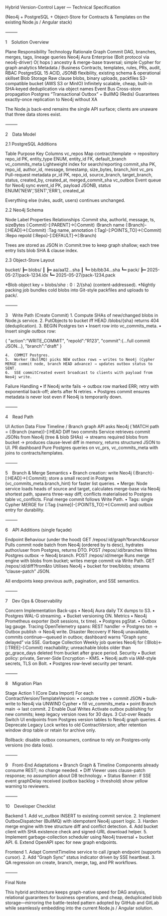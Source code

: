 Hybrid Version-Control Layer — Technical Specification

(Neo4j + PostgreSQL + Object-Store for Contracts & Templates on the existing Node.js / Angular stack)

⸻

1 Solution Overview

Plane	Responsibility	Technology	Rationale
Graph	Commit DAG, branches, merges, tags, lineage queries	Neo4j Aura Enterprise (Bolt protocol via neo4j-driver)	O( hops ) ancestry & merge-base traversal; simple Cypher for graph analytics
Metadata / Business	Contracts, templates, rules, PRs, audit, RBAC	PostgreSQL 15	ACID, JSONB flexibility, existing schema & operational skillset
Blob Storage	Raw clause blobs, binary uploads, packfiles	S3-compatible bucket (AWS S3 or MinIO)	Infinitely scalable, cheap, built-in SHA‐keyed deduplication via object names
Event Bus	Cross-store propagation	Postgres “Transactional Outbox” + BullMQ (Redis)	Guarantees exactly-once replication to Neo4j without XA

The Node.js back-end remains the single API surface; clients are unaware that three data stores exist.

⸻

2 Data Model

2.1 PostgreSQL Additions

Table	Purpose	Key Columns
vc_repos	Map contract/template → repository	repo_id PK, entity_type ENUM, entity_id FK, default_branch
vc_commits_meta	Lightweight index for search/reporting	commit_sha PK, repo_id, author_id, message, timestamp, size_bytes, branch_hint
vc_prs	Pull-request metadata	pr_id PK, repo_id, source_branch, target_branch, status, created_by, created_at, merged_commit_sha
vc_outbox	Event queue for Neo4j sync	event_id PK, payload JSONB, status ENUM('NEW','SENT','ERR'), created_at

Everything else (rules, audit, users) continues unchanged.

2.2 Neo4j Schema

Node Label	Properties	Relationships
:Commit	sha, authorId, message, ts, sizeBytes	(:Commit)-[:PARENT]->(:Commit)
:Branch	name	(:Branch)-[:HEAD]->(:Commit)
:Tag	name, annotation	(:Tag)-[:POINTS_TO]->(:Commit)
:Repo	repoId	(:Repo)-[:DEFAULT]->(:Branch)

Trees are stored as JSON in :Commit.tree to keep graph shallow; each tree entry lists blob SHA & clause index.

2.3 Object-Store Layout

bucket/
 ┣━ blobs/
 ┃   ┣━ aa/aa12…sha
 ┃   ┗━ bb/bb34…sha
 ┗━ pack/
     ┣━ 2025-05-27/pack-1234.idx
     ┗━ 2025-05-27/pack-1234.pack

*Blob object key = blobs/${sha:0:2}/${sha} (content-addressed).
*Nightly packing job bundles cold blobs into Git-style packfiles and uploads to pack/.

⸻

3 Write Path (Create Commit)
	1.	Compute SHAs of new/changed blobs in Node.js service.
	2.	PutObjects to bucket iff HEAD /blobs/{sha} returns 404 (deduplication).
	3.	BEGIN Postgres txn
	•	Insert row into vc_commits_meta.
	•	Insert single outbox row:

{ "action":"WRITE_COMMIT",
  "repoId":"R123",
  "commit":{…full commit JSON…},
  "branch":"draft"
}


	4.	COMMIT Postgres.
	5.	Worker (BullMQ) picks NEW outbox rows → writes to Neo4j (Cypher MERGE commit node, branch HEAD advance) → updates outbox status to SENT.
	6.	SSE commitCreated event broadcast to clients with payload from Neo4j write.

Failure Handling
	•	If Neo4j write fails → outbox row marked ERR; retry with exponential back-off; alerts after N retries.
	•	Postgres commit ensures metadata is never lost even if Neo4j is temporarily down.

⸻

4 Read Path

UI Action	Data Flow
Timeline / Branch graph	API asks Neo4j (`MATCH path = (:Branch {name})-[:HEAD
Diff two commits	Service retrieves commit JSONs from Neo4j (tree & blob SHAs) → streams required blobs from bucket → produces clause-level diff in memory, returns structured JSON to UI.
PR dashboard	Pure Postgres queries on vc_prs, vc_commits_meta with joins to contracts/templates.


⸻

5 Branch & Merge Semantics
	•	Branch creation: write Neo4j (:Branch)-[:HEAD]->(:Commit); store a small record in Postgres (vc_commits_meta.branch_hint) for faster list queries.
	•	Merge: Node service loads heads of source and target, calculates merge-base via Neo4j shortest path, spawns three-way diff; conflicts materialised to Postgres table vc_conflicts. Final merge commit follows Write Path.
	•	Tags: single Cypher MERGE for (:Tag {name})-[:POINTS_TO]->(:Commit) and outbox entry for durability.

⸻

6 API Additions (single façade)

Endpoint	Behaviour (under the hood)
GET /repos/:id/graph?branch&cursor	Pulls commit node batch from Neo4j (ordered by ts desc), hydrates author/user from Postgres, returns DTO.
POST /repos/:id/branches	Writes Postgres outbox → Neo4j branch.
POST /repos/:id/merge	Runs merge engine with blobs from bucket; writes merge commit via Write Path.
GET /repos/:id/diff?from&to	Utilises Neo4j + bucket for tree/blobs; streams “clause-patch” JSON.

All endpoints keep previous auth, pagination, and SSE semantics.

⸻

7 Dev Ops & Observability

Concern	Implementation
Back-ups	• Neo4j Aura daily TX dumps to S3. • Postgres WAL-G streaming. • Bucket versioning ON.
Metrics	• Neo4j Prometheus exporter (bolt sessions, tx time). • Postgres pgStat. • Outbox lag gauge.
Tracing	OpenTelemetry spans: REST handler → Postgres txn → Outbox publish → Neo4j write.
Disaster Recovery	If Neo4j unavailable, commits continue—queued in outbox; dashboard warns “Graph sync delayed” via SSE.
Garbage Collection	Weekly job queries Neo4j for (:Blob)<-[:TREE]-(:Commit) reachability; unreachable blobs older than gc_grace_days deleted from bucket after grace period.
Security	• Bucket policy: private, Server-Side Encryption – KMS. • Neo4j auth via IAM-style secrets, TLS on Bolt. • Postgres row-level security per tenant.


⸻

8 Migration Plan

Stage	Action
1 (Core Data Import)	For each ContractVersion/TemplateVersion: • compute tree + commit JSON • bulk-write to Neo4j via UNWIND Cypher • fill vc_commits_meta • point Branch main → last commit.
2 Enable Dual Writes	Activate outbox publishing for new commits; keep legacy version rows for 30 days.
3 Cut-over Reads	Switch UI endpoints from Postgres version tables to Neo4j graph queries.
4 Deprecate Legacy	Lock writes to old ContractVersion; after retention window drop table or retain for archive only.

Rollback: disable outbox consumers, continue to rely on Postgres‐only versions (no data loss).

⸻

9 Front-End Adaptations
	•	Branch Graph & Timeline Components already consume REST; no change needed.
	•	Diff Viewer uses clause-patch response; no assumption about DB technology.
	•	Status Banner: if SSE event graphDelay received (outbox backlog > threshold) show yellow warning to reviewers.

⸻

10 Developer Checklist

Backend
	1.	Add vc_outbox INSERT to existing commit service.
	2.	Implement OutboxDispatcher (BullMQ) with idempotent Neo4j upsert logic.
	3.	Harden merge engine with tree structure diff and conflict detection.
	4.	Add bucket client with SHA existence check and signed-URL download helper.
	5.	Implement garbage-collection scheduler using Neo4j traversal + bucket API.
	6.	Extend OpenAPI spec for new graph endpoints.

Frontend
	1.	Adapt CommitTimeline service to call /graph endpoint (supports cursor).
	2.	Add “Graph Sync” status indicator driven by SSE heartbeat.
	3.	QA regression on create, branch, merge, tag, and PR workflows.

⸻

Final Note

This hybrid architecture keeps graph-native speed for DAG analysis, relational guarantees for business operations, and cheap, deduplicated blob storage—mirroring the battle-tested pattern adopted by GitHub and GitLab while seamlessly embedding into the current Node.js / Angular solution.
